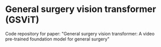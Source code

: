 # General surgery vision transformer (GSViT)
Code repository for paper: "General surgery vision transformer: A video pre-trained foundation model for general surgery"


